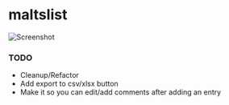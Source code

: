 # maltslist

![Screenshot](https://auk.wavy.ws/i/vkne7.png)

### TODO
* Cleanup/Refactor
* Add export to csv/xlsx button
* Make it so you can edit/add comments after adding an entry
